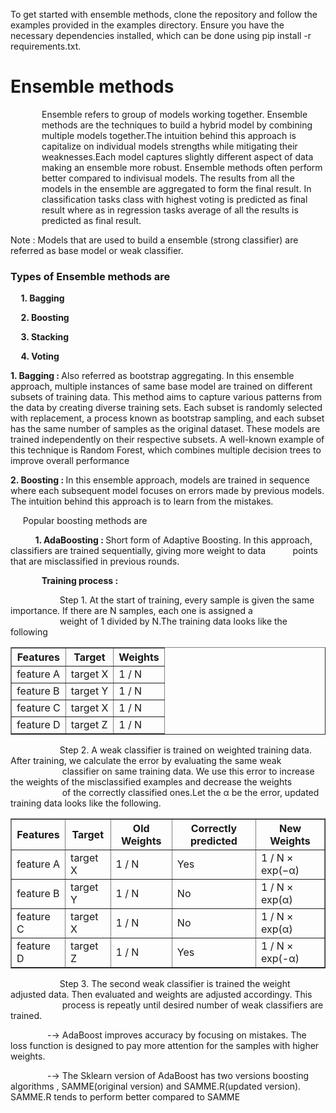 
<p> To get started with ensemble methods, clone the repository and follow the examples provided in the examples directory. Ensure you have the necessary dependencies installed, which can be done using pip install -r requirements.txt.</p>


<h1> Ensemble methods </h1>


<p class = "class="left-space-small" style= "margin-left:50px">Ensemble refers to group of models working together. Ensemble methods are the techniques to build a hybrid model by combining multiple models together.The intuition behind this approach is capitalize on individual models strengths while mitigating their weaknesses.Each model captures slightly different aspect of data making an ensemble more robust. Ensemble methods often perform better compared to indivisual models. The results from all the models in the ensemble are aggregated to form the final result. In classification tasks class with highest voting is predicted as final result where as in regression tasks average of all the results is predicted as final result.
</p>
<p>Note : Models that are used to build a ensemble (strong classifier) are referred as base model or weak classifier.</p> 
<h3>Types of Ensemble methods are </h2>
<p><strong>&nbsp;&nbsp;&nbsp;&nbsp;&nbsp;1. Bagging</strong></p>
<p><strong>&nbsp;&nbsp;&nbsp;&nbsp;&nbsp;2. Boosting</strong></p>
<p><strong>&nbsp;&nbsp;&nbsp;&nbsp;&nbsp;3. Stacking</strong></p>
<p><strong>&nbsp;&nbsp;&nbsp;&nbsp;&nbsp;4. Voting</strong></p>

<p> </p>
<p><strong>1. Bagging : </strong>Also referred as bootstrap aggregating. In this ensemble approach, multiple instances of same base model are trained on different subsets of training data. This method aims to capture various patterns from the data by creating diverse training sets. Each subset is randomly selected with replacement, a process known as bootstrap sampling, and each subset has the same number of samples as the original dataset.  These models are trained independently on their respective subsets. A well-known example of this technique is Random Forest, which combines multiple decision trees to improve overall performance</p>
<p> </p>
<p><strong>2. Boosting : </strong>In this ensemble approach, models are trained in sequence where each subsequent model focuses on errors made by previous models. The intuition behind this approach is to learn from the mistakes.  
</p> 
<p>&nbsp;&nbsp;&nbsp;&nbsp;&nbsp;Popular boosting methods are </p>
<p>&nbsp;&nbsp;&nbsp;&nbsp;&nbsp;&nbsp;&nbsp;&nbsp;&nbsp;&nbsp;<strong>1. AdaBoosting : </strong> Short form of Adaptive Boosting. In this approach, classifiers are trained sequentially, giving more weight to data &nbsp;&nbsp;&nbsp;&nbsp;&nbsp;&nbsp;&nbsp;&nbsp;&nbsp;&nbsp;points that are misclassified in previous rounds. </p>
<p><strong> &nbsp;&nbsp;&nbsp;&nbsp;&nbsp;&nbsp;&nbsp;&nbsp;&nbsp;&nbsp;&nbsp;&nbsp;&nbsp;&nbsp;&nbsp;Training process :</strong></p>
<p>&nbsp;&nbsp;&nbsp;&nbsp;&nbsp;&nbsp;&nbsp;&nbsp;&nbsp;&nbsp;&nbsp;&nbsp;&nbsp;&nbsp;&nbsp;&nbsp;&nbsp;&nbsp;&nbsp;&nbsp;Step 1. At the start of training, every sample is given the same importance. If there are N samples, each one is assigned a  &nbsp;&nbsp;&nbsp;&nbsp;&nbsp;&nbsp;&nbsp;&nbsp;&nbsp;&nbsp;&nbsp;&nbsp;&nbsp;&nbsp;&nbsp;&nbsp;&nbsp;&nbsp;&nbsp;&nbsp;weight of 1 divided by N.The training data looks like the following </p>
<table border="1" align="center"> <thead>
            <tr>
                <th>Features</th>
                <th>Target</th>
                <th>Weights</th>
            </tr>
        </thead>
        <tbody>
            <tr>
                <td>feature A</td>
                <td>target X</td>
                <td>1 / N</td>
            </tr>
            <tr>
                <td>feature B</td>
                <td>target Y</td>
                <td>1 / N</td>
            </tr>
            <tr>
                <td>feature C</td>
                <td>target X</td>
                <td>1 / N</td>
            </tr>
            <tr>
                <td>feature D</td>
                <td>target Z</td>
                <td>1 / N</td>
            </tr>
        </tbody>
</table>
<p>&nbsp;&nbsp;&nbsp;&nbsp;&nbsp;&nbsp;&nbsp;&nbsp;&nbsp;&nbsp;&nbsp;&nbsp;&nbsp;&nbsp;&nbsp;&nbsp;&nbsp;&nbsp;&nbsp;&nbsp;Step 2. A weak classifier is trained on weighted training data. After training, we calculate the error by evaluating the same weak &nbsp;&nbsp;&nbsp;&nbsp;&nbsp;&nbsp;&nbsp;&nbsp;&nbsp;&nbsp;&nbsp;&nbsp;&nbsp;&nbsp;&nbsp;&nbsp;&nbsp;&nbsp;&nbsp;&nbsp; classifier on same training data. We use this error to increase the weights of the misclassified examples and decrease the weights &nbsp;&nbsp;&nbsp;&nbsp;&nbsp;&nbsp;&nbsp;&nbsp;&nbsp;&nbsp;&nbsp;&nbsp;&nbsp;&nbsp;&nbsp;&nbsp;&nbsp;&nbsp;&nbsp;&nbsp;  of the correctly classified ones.Let the α be the error, updated training data looks like the following. </p>
<table border="1" align="center"> <thead>
            <tr>
                <th>Features</th>
                <th>Target</th>
                <th>Old Weights</th>
                <th>Correctly predicted</th>
                <th>New Weights</th>
            </tr>
        </thead>
        <tbody>
            <tr>
                <td>feature A</td>
                <td>target X</td>
                <td>1 / N</td>
                <td> Yes </td>
                <td>1 / N × exp(−α)</td> 
            </tr>
            <tr>
                <td>feature B</td>
                <td>target Y</td>
                <td>1 / N</td>
                <td> No </td>
                <td> 1 / N × exp(α) </td>
            </tr>
            <tr>
                <td>feature C</td>
                <td>target X</td>
                <td>1 / N</td>
                <td> No </td>
                <td>  1 / N × exp(α) </td>
            </tr>
            <tr>
                <td>feature D</td>
                <td>target Z</td>
                <td>1 / N</td>
                <td> Yes </td>
                <td>  1 / N × exp(-α)</td> 
            </tr>
        </tbody>
</table>
<p>&nbsp;&nbsp;&nbsp;&nbsp;&nbsp;&nbsp;&nbsp;&nbsp;&nbsp;&nbsp;&nbsp;&nbsp;&nbsp;&nbsp;&nbsp;&nbsp;&nbsp;&nbsp;&nbsp;&nbsp;Step 3. The second weak classifier is trained the weight adjusted data. Then evaluated and weights are adjusted accordingy. This &nbsp;&nbsp;&nbsp;&nbsp;&nbsp;&nbsp;&nbsp;&nbsp;&nbsp;&nbsp;&nbsp;&nbsp;&nbsp;&nbsp;&nbsp;&nbsp;&nbsp;&nbsp;&nbsp;&nbsp; process is repeatly until desired number of weak classifiers are trained. </p> 
<p>&nbsp;&nbsp;&nbsp;&nbsp;&nbsp;&nbsp;&nbsp;&nbsp;&nbsp;&nbsp;&nbsp;&nbsp;&nbsp;&nbsp;&nbsp;-→ AdaBoost improves accuracy by focusing on mistakes. The loss function is designed to pay more attention for the samples with higher weights.</p>
<p>&nbsp;&nbsp;&nbsp;&nbsp;&nbsp;&nbsp;&nbsp;&nbsp;&nbsp;&nbsp;&nbsp;&nbsp;&nbsp;&nbsp;&nbsp;-→ The Sklearn version of AdaBoost has two versions boosting algorithms , SAMME(original version) and SAMME.R(updated version). SAMME.R tends to perform better compared to SAMME </p>


